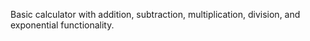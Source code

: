Basic calculator with addition, subtraction, multiplication, division, and exponential functionality.

